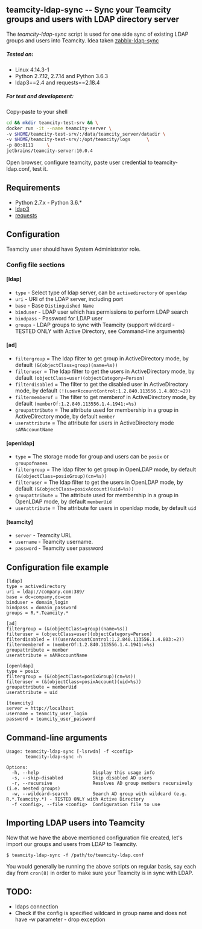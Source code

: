## teamcity-ldap-sync -- Sync your Teamcity groups and users with LDAP directory server

The *teamcity-ldap-sync* script is used for one side sync of existing LDAP groups and users into Teamcity.
Idea taken [zabbix-ldap-sync](https://github.com/dnaeon/zabbix-ldap-sync)

##### Tested on:
* Linux 4.14.3-1
* Python 2.7.12, 2.7.14 and Python 3.6.3
* ldap3==2.4 and requests==2.18.4

##### For test and development:
Copy-paste to your shell
```bash
cd && mkdir teamcity-test-srv && \
docker run -it --name teamcity-server \
-v $HOME/teamcity-test-srv/:/data/teamcity_server/datadir \
-v $HOME/teamcity-test-srv/:/opt/teamcity/logs      \
-p 80:8111     \
jetbrains/teamcity-server:10.0.4
```
Open browser, configure teamcity, paste user credential to teamcity-ldap.conf, test it.

## Requirements

* Python 2.7.x - Python 3.6.*
* [ldap3](https://github.com/cannatag/ldap3)
* [requests](https://github.com/requests/requests)


## Configuration

Teamcity user should have System Administrator role.

### Config file sections

#### [ldap]
* `type` - Select type of ldap server, can be `activedirectory` or `openldap`
* `uri` - URI of the LDAP server, including port
* `base` - Base `Distinguished Name`
* `binduser` - LDAP user which has permissions to perform LDAP search
* `bindpass` - Password for LDAP user
* `groups` - LDAP groups to sync with Teamcity (support wildcard - TESTED ONLY with Active Directory, see Command-line arguments)

#### [ad]
* `filtergroup` = The ldap filter to get group in ActiveDirectory mode, by default `(&(objectClass=group)(name=%s))`
* `filteruser` = The ldap filter to get the users in ActiveDirectory mode, by default `(objectClass=user)(objectCategory=Person)`
* `filterdisabled` = The filter to get the disabled user in ActiveDirectory mode, by default `(!(userAccountControl:1.2.840.113556.1.4.803:=2))`
* `filtermemberof` = The filter to get memberof in ActiveDirectory mode, by default `(memberOf:1.2.840.113556.1.4.1941:=%s)`
* `groupattribute` = The attribute used for membership in a group in ActiveDirectory mode, by default `member`
* `userattribute` = The attribute for users in ActiveDirectory mode `sAMAccountName`

#### [openldap]
* `type` = The storage mode for group and users can be `posix` or `groupofnames`
* `filtergroup` = The ldap filter to get group in OpenLDAP mode, by default `(&(objectClass=posixGroup)(cn=%s))`
* `filteruser` = The ldap filter to get the users in OpenLDAP mode, by default `(&(objectClass=posixAccount)(uid=%s))`
* `groupattribute` = The attribute used for membership in a group in OpenLDAP mode, by default `memberUid`
* `userattribute` = The attribute for users in openldap mode, by default `uid`

#### [teamcity]
* `server` - Teamcity URL
* `username` - Teamcity username.
* `password` - Teamcity user password

## Configuration file example

    [ldap]
    type = activedirectory
    uri = ldap://company.com:389/
    base = dc=company,dc=com
    binduser = domain_login
    bindpass = domain_password
    groups = R.*.Teamcity.*

    [ad]
    filtergroup = (&(objectClass=group)(name=%s))
    filteruser = (objectClass=user)(objectCategory=Person)
    filterdisabled = (!(userAccountControl:1.2.840.113556.1.4.803:=2))
    filtermemberof = (memberOf:1.2.840.113556.1.4.1941:=%s)
    groupattribute = member
    userattribute = sAMAccountName

    [openldap]
    type = posix
    filtergroup = (&(objectClass=posixGroup)(cn=%s))
    filteruser = (&(objectClass=posixAccount)(uid=%s))
    groupattribute = memberUid
    userattribute = uid

    [teamcity]
    server = http://localhost
    username = teamcity_user_login
    password = teamcity_user_password


## Command-line arguments

    Usage: teamcity-ldap-sync [-lsrwdn] -f <config>
           teamcity-ldap-sync -h

    Options:
      -h, --help                    Display this usage info
      -s, --skip-disabled           Skip disabled AD users
      -r, --recursive               Resolves AD group members recursively (i.e. nested groups)
      -w, --wildcard-search         Search AD group with wildcard (e.g. R.*.Teamcity.*) - TESTED ONLY with Active Directory
      -f <config>, --file <config>  Configuration file to use

## Importing LDAP users into Teamcity

Now that we have the above mentioned configuration file created, let's import our groups and users from LDAP to Teamcity.

	$ teamcity-ldap-sync -f /path/to/teamcity-ldap.conf

You would generally be running the above scripts on regular basis, say each day from `cron(8)` in order to make sure your Teamcity is in sync with LDAP.


## TODO:
* ldaps connection
* Check if the config is specified wildcard in group name and does not have -w parameter - drop exception